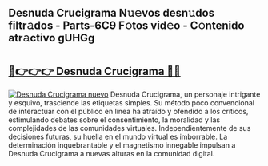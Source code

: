 ## Desnuda Crucigrama N𝚞𝚎vos desn𝚞dos filtr𝚊dos - Parts-6C9 F𝚘tos vid𝚎o - C𝚘ntenido atr𝚊ctivo gUHGg

# <h2><a href="http://mb2noc.tromn.icu/?c=Desnuda+Crucigrama">🔗👉👉👉 Desnuda Crucigrama 🔗🔗</a></h2>

[![Desnuda Crucigrama nuevo](https://i.imgur.com/pEAQMta.gif)](http://mb2noc.tromn.icu/?c=Desnuda+Crucigrama)
Desnuda Crucigrama, un personaje intrigante y esquivo, trasciende las etiquetas simples. Su método poco convencional de interactuar con el público en línea ha atraído y ofendido a los críticos, estimulando debates sobre el consentimiento, la moralidad y las complejidades de las comunidades virtuales. Independientemente de sus decisiones futuras, su huella en el mundo virtual es imborrable. La determinación inquebrantable y el magnetismo innegable impulsan a Desnuda Crucigrama a nuevas alturas en la comunidad digital.
